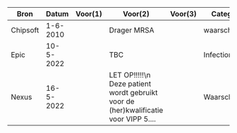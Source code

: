 | Bron | Datum | Voor(1) | Voor(2) | Voor(3) | Categorie | Status |
|------|-------|---------|---------|---------|-----------|--------|
| Chipsoft | 1-6-2010 |  | Drager MRSA |  | waarschuwing | active |
| Epic | 10-5-2022 |  | TBC |  | Infection Flag | inactive |
| Nexus | 16-5-2022 |  | LET OP!!!!!\n Deze patient wordt gebruikt voor de (her)kwalificatie voor VIPP 5.... |  | Waarschuwing | active |